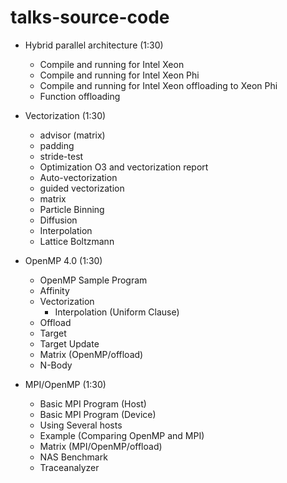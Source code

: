 # talks-source-code

* Hybrid parallel architecture (1:30)
  * Compile and running for Intel Xeon
  * Compile and running for Intel Xeon Phi
  * Compile and running for Intel Xeon offloading to Xeon Phi
  * Function offloading

* Vectorization (1:30)
  * advisor (matrix)
  * padding
  * stride-test
  * Optimization O3 and vectorization report
  * Auto-vectorization
  * guided vectorization
   * matrix
   * Particle Binning
   * Diffusion
   * Interpolation
   * Lattice Boltzmann
 
* OpenMP 4.0 (1:30)
  * OpenMP Sample Program
  * Affinity
  * Vectorization
    * Interpolation (Uniform Clause)
  * Offload
   * Target
   * Target Update
  * Matrix (OpenMP/offload)  
  * N-Body

* MPI/OpenMP (1:30) 
  * Basic MPI Program (Host)
  * Basic MPI Program (Device)
  * Using Several hosts
  * Example (Comparing OpenMP and MPI)
  * Matrix (MPI/OpenMP/offload)
  * NAS Benchmark
  * Traceanalyzer
